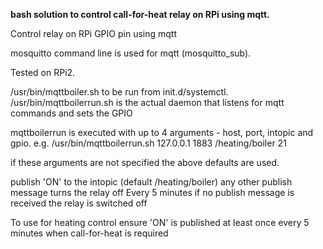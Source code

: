 
**bash solution to control call-for-heat relay on RPi using mqtt.**

Control relay on RPi GPIO pin using mqtt

mosquitto command line is used for mqtt (mosquitto_sub).

Tested on RPi2.

/usr/bin/mqttboiler.sh to be run from init.d/systemctl.
/usr/bin/mqttboilerrun.sh is the actual daemon that listens for mqtt commands and sets the GPIO


mqttboilerrun is executed with up to 4 arguments - host, port, intopic and gpio.
e.g. /usr/bin/mqttboilerrun.sh 127.0.0.1 1883 /heating/boiler 21

if these arguments are not specified the above defaults are used.

publish 'ON' to the intopic (default /heating/boiler)
any other publish message turns the relay off
Every 5 minutes if no publish message is received the relay is switched off

To use for heating control ensure 'ON' is published at least once every 5 minutes when call-for-heat is required
